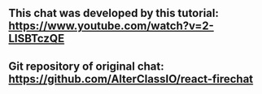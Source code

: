 ## This chat was developed by this tutorial: https://www.youtube.com/watch?v=2-LISBTczQE

## Git repository of original chat: https://github.com/AlterClassIO/react-firechat

